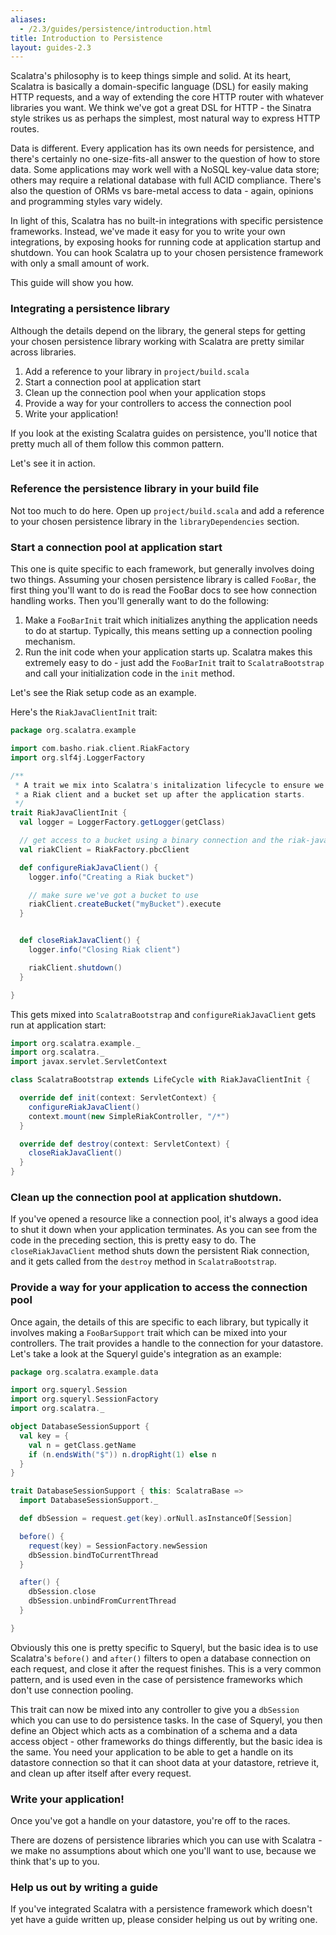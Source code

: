 ```yaml
---
aliases:
  - /2.3/guides/persistence/introduction.html
title: Introduction to Persistence
layout: guides-2.3
---
```


Scalatra's philosophy is to keep things simple and solid. At its heart, Scalatra is basically a domain-specific language (DSL) for easily making HTTP requests, and a way of extending the core HTTP router with whatever libraries you want. We think we've got a great DSL for HTTP - the Sinatra style strikes us as perhaps the simplest, most natural way to express HTTP routes.

Data is different. Every application has its own needs for persistence, and there's certainly no one-size-fits-all answer to the question of how to store data. Some applications may work well with a NoSQL key-value data store; others may require a relational database with full ACID compliance. There's also the question of ORMs vs bare-metal access to data - again, opinions and programming styles vary widely.

In light of this, Scalatra has no built-in integrations with specific persistence frameworks. Instead, we've made it easy for you to write your own integrations, by exposing hooks for running code at application startup and shutdown. You can hook Scalatra up to your chosen persistence framework with only a small amount of work.

This guide will show you how.

### Integrating a persistence library

Although the details depend on the library, the general steps for getting your chosen persistence library working with Scalatra are pretty similar across libraries.

1. Add a reference to your library in `project/build.scala`
1. Start a connection pool at application start
1. Clean up the connection pool when your application stops
1. Provide a way for your controllers to access the connection pool
1. Write your application!

If you look at the existing Scalatra guides on persistence, you'll notice that pretty much all of them follow this common pattern.

Let's see it in action.

### Reference the persistence library in your build file

Not too much to do here. Open up `project/build.scala` and add a reference to your chosen persistence library in the `libraryDependencies` section.

### Start a connection pool at application start

This one is quite specific to each framework, but generally involves doing two things. Assuming your chosen persistence library is called `FooBar`, the first thing you'll want to do is read the FooBar docs to see how connection handling works. Then you'll generally want to do the following:

1. Make a `FooBarInit` trait which initializes anything the application needs to do at startup. Typically, this means setting up a connection pooling mechanism.
1. Run the init code when your application starts up. Scalatra makes this extremely easy to do - just add the `FooBarInit` trait to `ScalatraBootstrap` and call your initialization code in the `init` method.

Let's see the Riak setup code as an example.

Here's the `RiakJavaClientInit` trait:

```scala
package org.scalatra.example

import com.basho.riak.client.RiakFactory
import org.slf4j.LoggerFactory

/**
 * A trait we mix into Scalatra's initalization lifecycle to ensure we've got
 * a Riak client and a bucket set up after the application starts.
 */
trait RiakJavaClientInit {
  val logger = LoggerFactory.getLogger(getClass)

  // get access to a bucket using a binary connection and the riak-java-client
  val riakClient = RiakFactory.pbcClient

  def configureRiakJavaClient() {
    logger.info("Creating a Riak bucket")

    // make sure we've got a bucket to use
    riakClient.createBucket("myBucket").execute
  }


  def closeRiakJavaClient() {
    logger.info("Closing Riak client")

    riakClient.shutdown()
  }

}
```

This gets mixed into `ScalatraBootstrap` and `configureRiakJavaClient` gets run at application start:

```scala
import org.scalatra.example._
import org.scalatra._
import javax.servlet.ServletContext

class ScalatraBootstrap extends LifeCycle with RiakJavaClientInit {

  override def init(context: ServletContext) {
    configureRiakJavaClient()
    context.mount(new SimpleRiakController, "/*")
  }

  override def destroy(context: ServletContext) {
    closeRiakJavaClient()
  }
}
```

### Clean up the connection pool at application shutdown.

If you've opened a resource like a connection pool, it's always a good idea to shut it down when your application terminates. As you can see from the code in the preceding section, this is pretty easy to do. The `closeRiakJavaClient` method shuts down the persistent Riak connection, and it gets called from the `destroy` method in `ScalatraBootstrap`.

### Provide a way for your application to access the connection pool

Once again, the details of this are specific to each library, but typically it involves making a `FooBarSupport` trait which can be mixed into your controllers. The trait provides a handle to the connection for your datastore. Let's take a look at the Squeryl guide's integration as an example:

```scala
package org.scalatra.example.data

import org.squeryl.Session
import org.squeryl.SessionFactory
import org.scalatra._

object DatabaseSessionSupport {
  val key = {
    val n = getClass.getName
    if (n.endsWith("$")) n.dropRight(1) else n
  }
}

trait DatabaseSessionSupport { this: ScalatraBase =>
  import DatabaseSessionSupport._

  def dbSession = request.get(key).orNull.asInstanceOf[Session]

  before() {
    request(key) = SessionFactory.newSession
    dbSession.bindToCurrentThread
  }

  after() {
    dbSession.close
    dbSession.unbindFromCurrentThread
  }

}
```

Obviously this one is pretty specific to Squeryl, but the basic idea is to use Scalatra's `before()` and `after()` filters to open a database connection on each request, and close it after the request finishes. This is a very common pattern, and is used even in the case of persistence frameworks which don't use connection pooling.

This trait can now be mixed into any controller to give you a `dbSession` which you can use to do persistence tasks. In the case of Squeryl, you then define an Object which acts as a combination of a schema and a data access object - other frameworks do things differently, but the basic idea is the same. You need your application to be able to get a handle on its datastore connection so that it can shoot data at your datastore, retrieve it, and clean up after itself after every request.

### Write your application!

Once you've got a handle on your datastore, you're off to the races.

There are dozens of persistence libraries which you can use with Scalatra - we make no assumptions about which one you'll want to use, because we think that's up to you.

### Help us out by writing a guide

If you've integrated Scalatra with a persistence framework which doesn't yet have a guide written up, please consider helping us out by writing one.
